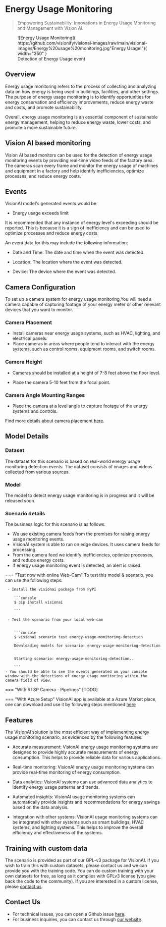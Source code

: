 # **Energy Usage Monitoring**

> Empowering Sustainability: Innovations in Energy Usage Monitoring and Management with Vision AI.

<figure markdown>
  ![Energy Usage Monitoring]( https://github.com/visionify/visionai-images/raw/main/visionai-images/Energy%20usage%20monitoring.jpg"Energy Usage!"){ width="350" }
  <figcaption>Detection of Energy Usage event</figcaption>
</figure>


## Overview
Energy usage monitoring refers to the process of collecting and analyzing data on how energy is being used in buildings, facilities, and other settings. The purpose of energy usage monitoring is to identify opportunities for energy conservation and efficiency improvements, reduce energy waste and costs, and promote sustainability.


Overall, energy usage monitoring is an essential component of sustainable energy management, helping to reduce energy waste, lower costs, and promote a more sustainable future.

## Vision AI based monitoring

Vision AI based monitors can be used for the detection of energy usage monitoring events by providing real-time video feeds of the factory area. The cameras scan every frame and monitor the energy usage of machines and equipment in a factory and help identify inefficiencies, optimize processes, and reduce energy costs.

## Events

VisionAI model's generated events would be:

- Energy usage exceeds limit

It is recommended that any instance of energy level's exceeding should be reported. This is because it is a sign of inefficiency and can be used to optimize processes and reduce energy costs.

An event data for this may include the following information:


- Date and Time: The date and time when the event was detected.

- Location: The location where the event was detected.

- Device: The device where the event was detected.   

## Camera Configuration

To set up a camera system for energy usage monitoring,You will need a camera capable of capturing footage of your energy meter or other relevant devices that you want to monitor. 

### Camera Placement

- Install cameras near energy usage systems, such as HVAC, lighting, and electrical panels.
- Place cameras in areas where people tend to interact with the energy systems, such as control rooms, equipment rooms, and switch rooms.

### Camera Height

- Cameras should be installed at a height of 7-8 feet above the floor level.

- Place the camera 5-10 feet from the focal point.

### Camera Angle Mounting Ranges

- Place the camera at a level angle to capture footage of the energy systems and controls.

Find more details about camera placement [here](../overview/cameras.md).

  

## Model Details

### Dataset
The dataset for this scenario is based on real-world energy usage monitoring detection events.
The dataset consists of images and videos collected from various sources. 

### Model

The model to detect energy usage monitoring is in progress and it will be released soon.


### Scenario details

The business logic for this scenario is as follows:

- We use existing camera feeds from the premises for raising energy usage monitoring events.
- VisionAI system is able to run on edge devices. It uses camera feeds for processing.
- From the camera feed we identify inefficiencies, optimize processes, and reduce energy costs.
- If energy usage monitoring event is detected, an alert is raised.

=== "Test now with online Web-Cam"
     To test this model & scenario, you can use the following steps:
     
     - Install the visionai package from PyPI
     
        ```console
        $ pip install visionai
        
        ```
     
     - Test the scenario from your local web-cam
     

        ```console
        $ visionai scenario test energy-usage-monitoring-detection

        Downloading models for scenario: energy-usage-monitoring-detection
        

        Starting scenario: energy-usage-monitoring-detection..

        ```
    - You should be able to see the events generated on your console window with the detections of energy usage monitoring within the camera field of view.

=== "With RTSP Camera - Pipelines"
     [TODO]
 
=== "With Azure Setup"
     VisionAI app is available at a Azure Market place, one can download and use it by following steps mentioned [here](../overview/azure-managed-app.md)


## Features
The VisionAI solution is the most efficient way of implementing energy usage monitoring scenario, as evidenced by the following features:                           

- Accurate measurement: VisionAI energy usage monitoring systems are designed to provide highly accurate measurements of energy consumption. This helps to provide reliable data for various applications.

- Real-time monitoring: VisionAI energy usage monitoring systems can provide real-time monitoring of energy consumption. 

- Data analytics: VisionAI systems can use advanced data analytics to identify energy usage patterns and trends. 

- Automated insights: VisionAI usage monitoring systems can automatically provide insights and recommendations for energy savings based on the data analysis. 

- Integration with other systems: VisionAI usage monitoring systems can be integrated with other systems such as smart buildings, HVAC systems, and lighting systems. This helps to improve the overall efficiency and effectiveness of the systems.

## Training with custom data

The scenario is provided as part of our GPL-v3 package for VisionAI. If you wish to train this with custom datasets, please contact us and we can provide you with the training code. You can do custom training with your own datasets for free, as long as it complies with GPLv3 license (you give back the code to the community). If you are interested in a custom license, please [contact us](../company/contact.md).


## Contact Us

- For technical issues, you can open a Github issue [here](https://github.com/visionify/visionai).
- For business inquiries, you can contact us through [our website](https://visionify.ai/contact).